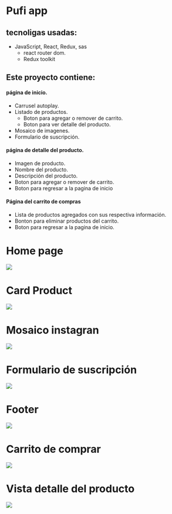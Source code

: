 # Pufi app

 ## tecnoligas usadas: 
 - JavaScript, React, Redux, sas
   - react router dom.
   - Redux toolkit

 ## Este proyecto contiene:
 
 #### página de inicio.
   - Carrusel autoplay.
   - Listado de productos.
     - Boton para agregar o remover de carrito.
     - Boton para ver detalle del producto.
   - Mosaico de imagenes.
   - Formulario de suscripción.
 #### página de detalle del producto.
   - Imagen de producto.
   - Nombre del producto.
   - Descripción del producto.
   - Boton para agregar o remover de carrito.
   - Boton para regresar a la pagina de inicio
 #### Página del carrito de compras
   - Lista de productos agregados con sus respectiva información.
   - Bonton para eliminar productos del carrito.
   - Boton para regresar a la pagina de inicio.

# Home page
![](https://i.postimg.cc/VN0YX6hZ/Pufi-App-home.png)

# Card Product
![](https://i.postimg.cc/1txyBShm/Pufi-App-card.png)

# Mosaico instagran
![](https://i.postimg.cc/nhPFs73Q/Pufi-App-mosaico.png)

# Formulario de suscripción
![](https://i.postimg.cc/MpTZKtmS/Pufi-App-form.png)

# Footer
![](https://i.postimg.cc/PrKrj0Zy/Pufi-App-footer.png)

# Carrito de comprar
![](https://i.postimg.cc/9MttFWcz/Pufi-App-cart.png)

# Vista detalle del producto
![](https://i.postimg.cc/prWQmgdC/Pufi-App-detail-Product.png)
